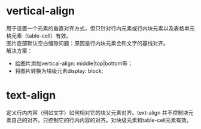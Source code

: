 # vertical-align
用于设置一个元素的垂直对齐方式，但只针对行内元素或行内块元素以及表格单元格元素（table-cell）有效。  
图片底部默认空白缝隙问题：原因是行内块元素会和文字的基线对齐。  
解决方案：  
* 给图片添加vertical-align: middle|top|bottom等；  
* 将图片转换为块级元素display: block;
# text-align
定义行内内容（例如文字）如何相对它的块父元素对齐。text-align 并不控制块元素自己的对齐，只控制它的行内内容的对齐。对块级元素和table-cell元素有效。
